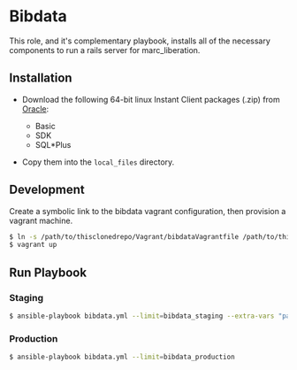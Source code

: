 # Bibdata

This role, and it's complementary playbook, installs all of the necessary components to run a rails server for marc_liberation.

## Installation

- Download the following 64-bit linux Instant Client packages (.zip) from [Oracle](http://www.oracle.com/technetwork/topics/linuxx86-64soft-092277.html):
	- Basic
	- SDK
	- SQL*Plus

- Copy them into the `local_files` directory.

## Development
Create a symbolic link to the bibdata vagrant configuration, then provision a vagrant machine.

```bash
$ ln -s /path/to/thisclonedrepo/Vagrant/bibdataVagrantfile /path/to/thisclonedrepo/Vagrantfile
$ vagrant up
``` 

## Run Playbook

### Staging
```bash
$ ansible-playbook bibdata.yml --limit=bibdata_staging --extra-vars "passenger_server_name=bibdata-staging.* bibdata_db_host=localhost"
```

### Production
```bash
$ ansible-playbook bibdata.yml --limit=bibdata_production
```
